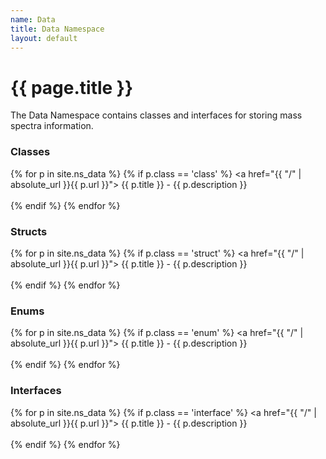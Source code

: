 ```yaml
---
name: Data
title: Data Namespace
layout: default
---
```


# {{ page.title }}

The Data Namespace contains classes and interfaces for storing mass spectra information.


### Classes
{% for p in site.ns_data %}
{% if p.class == 'class' %}
<a href="{{ "/" | absolute_url }}{{ p.url }}"> {{ p.title }}</a> - {{ p.description }}<br/>  
{% endif %}
{% endfor %}


### Structs
{% for p in site.ns_data %}
{% if p.class == 'struct' %}
<a href="{{ "/" | absolute_url }}{{ p.url }}"> {{ p.title }}</a> - {{ p.description }}<br/>  
{% endif %}
{% endfor %}

### Enums
{% for p in site.ns_data %}
{% if p.class == 'enum' %}
<a href="{{ "/" | absolute_url }}{{ p.url }}"> {{ p.title }}</a> - {{ p.description }}<br/>  
{% endif %}
{% endfor %}

### Interfaces
{% for p in site.ns_data %}
{% if p.class == 'interface' %}
<a href="{{ "/" | absolute_url }}{{ p.url }}"> {{ p.title }}</a> - {{ p.description }}<br/>  
{% endif %}
{% endfor %}
